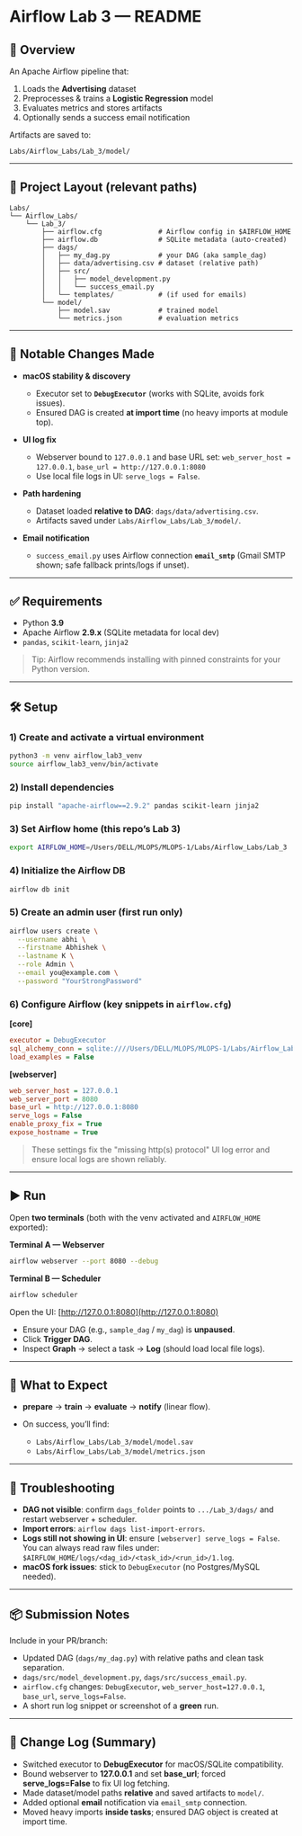 # Airflow Lab 3 — README

## 🚀 Overview

An Apache Airflow pipeline that:

1. Loads the **Advertising** dataset
2. Preprocesses & trains a **Logistic Regression** model
3. Evaluates metrics and stores artifacts
4. Optionally sends a success email notification

Artifacts are saved to:

```
Labs/Airflow_Labs/Lab_3/model/
```

---

## 📁 Project Layout (relevant paths)

```
Labs/
└── Airflow_Labs/
    └── Lab_3/
        ├── airflow.cfg              # Airflow config in $AIRFLOW_HOME
        ├── airflow.db               # SQLite metadata (auto-created)
        ├── dags/
        │   ├── my_dag.py            # your DAG (aka sample_dag)
        │   ├── data/advertising.csv # dataset (relative path)
        │   ├── src/
        │   │   ├── model_development.py
        │   │   └── success_email.py
        │   └── templates/           # (if used for emails)
        └── model/
            ├── model.sav            # trained model
            └── metrics.json         # evaluation metrics
```

---

## 🔧 Notable Changes Made

* **macOS stability & discovery**

  * Executor set to **`DebugExecutor`** (works with SQLite, avoids fork issues).
  * Ensured DAG is created **at import time** (no heavy imports at module top).
* **UI log fix**

  * Webserver bound to `127.0.0.1` and base URL set:
    `web_server_host = 127.0.0.1`, `base_url = http://127.0.0.1:8080`
  * Use local file logs in UI: `serve_logs = False`.
* **Path hardening**

  * Dataset loaded **relative to DAG**: `dags/data/advertising.csv`.
  * Artifacts saved under `Labs/Airflow_Labs/Lab_3/model/`.
* **Email notification**

  * `success_email.py` uses Airflow connection **`email_smtp`** (Gmail SMTP shown; safe fallback prints/logs if unset).

---

## ✅ Requirements

* Python **3.9**
* Apache Airflow **2.9.x** (SQLite metadata for local dev)
* `pandas`, `scikit-learn`, `jinja2`

> Tip: Airflow recommends installing with pinned constraints for your Python version.

---

## 🛠️ Setup

### 1) Create and activate a virtual environment

```bash
python3 -m venv airflow_lab3_venv
source airflow_lab3_venv/bin/activate
```

### 2) Install dependencies

```bash
pip install "apache-airflow==2.9.2" pandas scikit-learn jinja2
```

### 3) Set Airflow home (this repo’s Lab 3)

```bash
export AIRFLOW_HOME=/Users/DELL/MLOPS/MLOPS-1/Labs/Airflow_Labs/Lab_3
```

### 4) Initialize the Airflow DB

```bash
airflow db init
```

### 5) Create an admin user (first run only)

```bash
airflow users create \
  --username abhi \
  --firstname Abhishek \
  --lastname K \
  --role Admin \
  --email you@example.com \
  --password "YourStrongPassword"
```

### 6) Configure Airflow (key snippets in `airflow.cfg`)

**[core]**

```ini
executor = DebugExecutor
sql_alchemy_conn = sqlite:////Users/DELL/MLOPS/MLOPS-1/Labs/Airflow_Labs/Lab_3/airflow.db
load_examples = False
```

**[webserver]**

```ini
web_server_host = 127.0.0.1
web_server_port = 8080
base_url = http://127.0.0.1:8080
serve_logs = False
enable_proxy_fix = True
expose_hostname = True
```

> These settings fix the "missing http(s) protocol" UI log error and ensure local logs are shown reliably.

---

## ▶️ Run

Open **two terminals** (both with the venv activated and `AIRFLOW_HOME` exported):

**Terminal A — Webserver**

```bash
airflow webserver --port 8080 --debug
```

**Terminal B — Scheduler**

```bash
airflow scheduler
```

Open the UI: [http://127.0.0.1:8080](http://127.0.0.1:8080)

* Ensure your DAG (e.g., `sample_dag` / `my_dag`) is **unpaused**.
* Click **Trigger DAG**.
* Inspect **Graph** → select a task → **Log** (should load local file logs).

---

## 🧪 What to Expect

* **prepare** → **train** → **evaluate** → **notify** (linear flow).
* On success, you’ll find:

  * `Labs/Airflow_Labs/Lab_3/model/model.sav`
  * `Labs/Airflow_Labs/Lab_3/model/metrics.json`

---

## 🧰 Troubleshooting

* **DAG not visible**: confirm `dags_folder` points to `.../Lab_3/dags/` and restart webserver + scheduler.
* **Import errors**: `airflow dags list-import-errors`.
* **Logs still not showing in UI**: ensure `[webserver] serve_logs = False`.
  You can always read raw files under:
  `$AIRFLOW_HOME/logs/<dag_id>/<task_id>/<run_id>/1.log`.
* **macOS fork issues**: stick to `DebugExecutor` (no Postgres/MySQL needed).

---

## 📦 Submission Notes

Include in your PR/branch:

* Updated DAG (`dags/my_dag.py`) with relative paths and clean task separation.
* `dags/src/model_development.py`, `dags/src/success_email.py`.
* `airflow.cfg` changes: `DebugExecutor`, `web_server_host=127.0.0.1`, `base_url`, `serve_logs=False`.
* A short run log snippet or screenshot of a **green** run.

---

## 📝 Change Log (Summary)

* Switched executor to **DebugExecutor** for macOS/SQLite compatibility.
* Bound webserver to **127.0.0.1** and set **base_url**; forced **serve_logs=False** to fix UI log fetching.
* Made dataset/model paths **relative** and saved artifacts to `model/`.
* Added optional **email** notification via `email_smtp` connection.
* Moved heavy imports **inside tasks**; ensured DAG object is created at import time.
